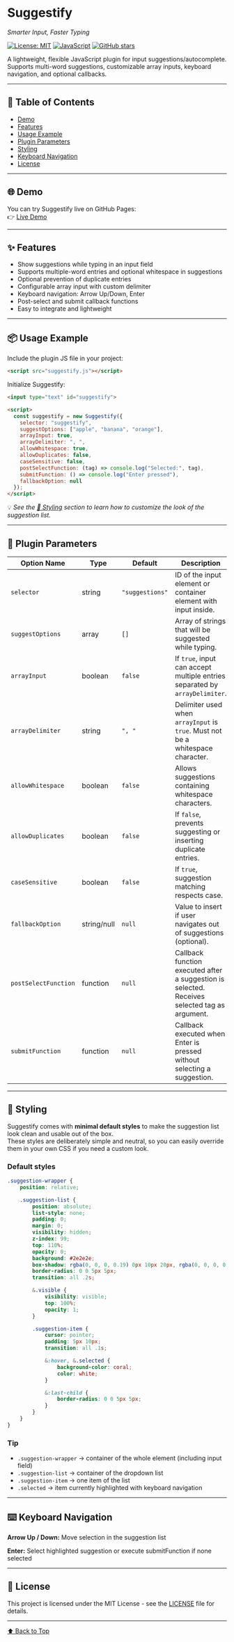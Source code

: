 # Suggestify

_Smarter Input, Faster Typing_

[![License: MIT](https://img.shields.io/badge/License-MIT-yellow.svg)](LICENSE)
[![JavaScript](https://img.shields.io/badge/JavaScript-F7DF1E?logo=javascript&logoColor=white&labelColor=gray)]()
[![GitHub stars](https://img.shields.io/github/stars/l1keacat/suggestify?style=social)]()

A lightweight, flexible JavaScript plugin for input suggestions/autocomplete.  
Supports multi-word suggestions, customizable array inputs, keyboard navigation, and optional callbacks.

---

## 📖 Table of Contents

- [Demo](#demo)
- [Features](#features)
- [Usage Example](#usage-example)
- [Plugin Parameters](#plugin-parameters)
- [Styling](#styling)
- [Keyboard Navigation](#keyboard-navigation)
- [License](#license)

---

<h2 id="demo">🌐 Demo</h2>

You can try Suggestify live on GitHub Pages:  
👉 [Live Demo](https://l1keacat.github.io/suggestify/)

---

<h2 id="features">✨ Features</h2>

- Show suggestions while typing in an input field
- Supports multiple-word entries and optional whitespace in suggestions
- Optional prevention of duplicate entries
- Configurable array input with custom delimiter
- Keyboard navigation: Arrow Up/Down, Enter
- Post-select and submit callback functions
- Easy to integrate and lightweight

---

<h2 id="usage-example">📦 Usage Example</h2>

Include the plugin JS file in your project:

```html
<script src="suggestify.js"></script>
```

Initialize Suggestify:

```html
<input type="text" id="suggestify">

<script>
  const suggestify = new Suggestify({
    selector: "suggestify",
    suggestOptions: ["apple", "banana", "orange"],
    arrayInput: true,
    arrayDelimiter: ", ",
    allowWhitespace: true,
    allowDuplicates: false,
    caseSensitive: false,
    postSelectFunction: (tag) => console.log("Selected:", tag),
    submitFunction: () => console.log("Enter pressed"),
    fallbackOption: null
  });
</script>
```
💡 *See the [🎨 Styling](#styling) section to learn how to customize the look of the suggestion list.*

---

<h2 id="plugin-parameters">📝 Plugin Parameters</h2>

| Option Name          | Type        | Default         | Description                                                                                   |
| -------------------- | ----------- | --------------- | --------------------------------------------------------------------------------------------- |
| `selector`           | string      | `"suggestions"` | ID of the input element or container element with input inside.                               |
| `suggestOptions`     | array       | `[]`            | Array of strings that will be suggested while typing.                                         |
| `arrayInput`         | boolean     | `false`         | If `true`, input can accept multiple entries separated by `arrayDelimiter`.                   |
| `arrayDelimiter`     | string      | `", "`          | Delimiter used when `arrayInput` is `true`. Must not be a whitespace character.               |
| `allowWhitespace`    | boolean     | `false`         | Allows suggestions containing whitespace characters.                                          |
| `allowDuplicates`    | boolean     | `false`         | If `false`, prevents suggesting or inserting duplicate entries.                               |
| `caseSensitive`      | boolean     | `false`         | If `true`, suggestion matching respects case.                                                 |
| `fallbackOption`     | string/null | `null`          | Value to insert if user navigates out of suggestions (optional).                              |
| `postSelectFunction` | function    | `null`          | Callback function executed after a suggestion is selected. Receives selected tag as argument. |
| `submitFunction`     | function    | `null`          | Callback executed when Enter is pressed without selecting a suggestion.                       |

---

<h2 id="styling">🎨 Styling</h2>

Suggestify comes with **minimal default styles** to make the suggestion list look clean and usable out of the box.  
These styles are deliberately simple and neutral, so you can easily override them in your own CSS if you need a custom look.

### Default styles

```css
.suggestion-wrapper {
    position: relative;

    .suggestion-list {
        position: absolute;
        list-style: none;
        padding: 0;
        margin: 0;
        visibility: hidden;
        z-index: 99;
        top: 110%;
        opacity: 0;
        background: #2e2e2e;
        box-shadow: rgba(0, 0, 0, 0.19) 0px 10px 20px, rgba(0, 0, 0, 0.23) 0px 6px 6px;
        border-radius: 0 0 5px 5px;
        transition: all .2s;

        &.visible {
            visibility: visible;
            top: 100%;
            opacity: 1;
        }

        .suggestion-item {
            cursor: pointer;
            padding: 5px 10px;
            transition: all .1s;

            &:hover, &.selected {
                background-color: coral;
                color: white;
            }

            &:last-child {
                border-radius: 0 0 5px 5px;
            }
        }
    }
}
```

### Tip

- `.suggestion-wrapper` → container of the whole element (including input field)
- `.suggestion-list` → container of the dropdown list
- `.suggestion-item` → one item of the list
- `.selected` → item currently highlighted with keyboard navigation

---

<h2 id="keyboard-navigation">⌨️ Keyboard Navigation</h2>

**Arrow Up / Down:** Move selection in the suggestion list

**Enter:** Select highlighted suggestion or execute submitFunction if none selected

---

<h2 id="license">📜 License</h2>

This project is licensed under the MIT License - see the [LICENSE](LICENSE) file for details.

---

[⬆ Back to Top](#suggestify)
